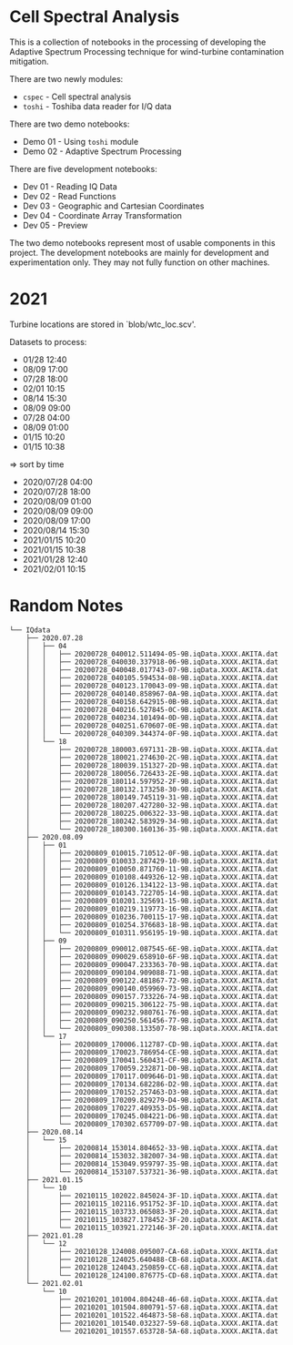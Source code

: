 Cell Spectral Analysis
===

This is a collection of notebooks in the processing of developing the Adaptive Spectrum Processing technique for wind-turbine contamination mitigation.

There are two newly modules:
- `cspec` - Cell spectral analysis
- `toshi` - Toshiba data reader for I/Q data

There are two demo notebooks:
 - Demo 01 - Using `toshi` module
 - Demo 02 - Adaptive Spectrum Processing

There are five development notebooks:
 - Dev 01 - Reading IQ Data
 - Dev 02 - Read Functions
 - Dev 03 - Geographic and Cartesian Coordinates
 - Dev 04 - Coordinate Array Transformation
 - Dev 05 - Preview

The two demo notebooks represent most of usable components in this project. The development notebooks are mainly for development and experimentation only. They may not fully function on other machines.

2021
===

Turbine locations are stored in `blob/wtc_loc.scv'.

Datasets to process:

- 01/28 12:40
- 08/09 17:00
- 07/28 18:00
- 02/01 10:15
- 08/14 15:30
- 08/09 09:00
- 07/28 04:00
- 08/09 01:00
- 01/15 10:20
- 01/15 10:38

=> sort by time

- 2020/07/28 04:00
- 2020/07/28 18:00
- 2020/08/09 01:00
- 2020/08/09 09:00
- 2020/08/09 17:00
- 2020/08/14 15:30
- 2021/01/15 10:20
- 2021/01/15 10:38
- 2021/01/28 12:40
- 2021/02/01 10:15


Random Notes
===

```
└── IQdata
    ├── 2020.07.28
    │   ├── 04
    │   │   ├── 20200728_040012.511494-05-9B.iqData.XXXX.AKITA.dat
    │   │   ├── 20200728_040030.337918-06-9B.iqData.XXXX.AKITA.dat
    │   │   ├── 20200728_040048.017743-07-9B.iqData.XXXX.AKITA.dat
    │   │   ├── 20200728_040105.594534-08-9B.iqData.XXXX.AKITA.dat
    │   │   ├── 20200728_040123.170043-09-9B.iqData.XXXX.AKITA.dat
    │   │   ├── 20200728_040140.858967-0A-9B.iqData.XXXX.AKITA.dat
    │   │   ├── 20200728_040158.642915-0B-9B.iqData.XXXX.AKITA.dat
    │   │   ├── 20200728_040216.527845-0C-9B.iqData.XXXX.AKITA.dat
    │   │   ├── 20200728_040234.101494-0D-9B.iqData.XXXX.AKITA.dat
    │   │   ├── 20200728_040251.670607-0E-9B.iqData.XXXX.AKITA.dat
    │   │   └── 20200728_040309.344374-0F-9B.iqData.XXXX.AKITA.dat
    │   └── 18
    │       ├── 20200728_180003.697131-2B-9B.iqData.XXXX.AKITA.dat
    │       ├── 20200728_180021.274630-2C-9B.iqData.XXXX.AKITA.dat
    │       ├── 20200728_180039.151327-2D-9B.iqData.XXXX.AKITA.dat
    │       ├── 20200728_180056.726433-2E-9B.iqData.XXXX.AKITA.dat
    │       ├── 20200728_180114.597952-2F-9B.iqData.XXXX.AKITA.dat
    │       ├── 20200728_180132.173258-30-9B.iqData.XXXX.AKITA.dat
    │       ├── 20200728_180149.745119-31-9B.iqData.XXXX.AKITA.dat
    │       ├── 20200728_180207.427280-32-9B.iqData.XXXX.AKITA.dat
    │       ├── 20200728_180225.006322-33-9B.iqData.XXXX.AKITA.dat
    │       ├── 20200728_180242.583929-34-9B.iqData.XXXX.AKITA.dat
    │       └── 20200728_180300.160136-35-9B.iqData.XXXX.AKITA.dat
    ├── 2020.08.09
    │   ├── 01
    │   │   ├── 20200809_010015.710512-0F-9B.iqData.XXXX.AKITA.dat
    │   │   ├── 20200809_010033.287429-10-9B.iqData.XXXX.AKITA.dat
    │   │   ├── 20200809_010050.871760-11-9B.iqData.XXXX.AKITA.dat
    │   │   ├── 20200809_010108.449326-12-9B.iqData.XXXX.AKITA.dat
    │   │   ├── 20200809_010126.134122-13-9B.iqData.XXXX.AKITA.dat
    │   │   ├── 20200809_010143.722705-14-9B.iqData.XXXX.AKITA.dat
    │   │   ├── 20200809_010201.325691-15-9B.iqData.XXXX.AKITA.dat
    │   │   ├── 20200809_010219.119773-16-9B.iqData.XXXX.AKITA.dat
    │   │   ├── 20200809_010236.700115-17-9B.iqData.XXXX.AKITA.dat
    │   │   ├── 20200809_010254.376683-18-9B.iqData.XXXX.AKITA.dat
    │   │   └── 20200809_010311.956195-19-9B.iqData.XXXX.AKITA.dat
    │   ├── 09
    │   │   ├── 20200809_090012.087545-6E-9B.iqData.XXXX.AKITA.dat
    │   │   ├── 20200809_090029.658910-6F-9B.iqData.XXXX.AKITA.dat
    │   │   ├── 20200809_090047.233363-70-9B.iqData.XXXX.AKITA.dat
    │   │   ├── 20200809_090104.909088-71-9B.iqData.XXXX.AKITA.dat
    │   │   ├── 20200809_090122.481867-72-9B.iqData.XXXX.AKITA.dat
    │   │   ├── 20200809_090140.059969-73-9B.iqData.XXXX.AKITA.dat
    │   │   ├── 20200809_090157.733226-74-9B.iqData.XXXX.AKITA.dat
    │   │   ├── 20200809_090215.306122-75-9B.iqData.XXXX.AKITA.dat
    │   │   ├── 20200809_090232.980761-76-9B.iqData.XXXX.AKITA.dat
    │   │   ├── 20200809_090250.561456-77-9B.iqData.XXXX.AKITA.dat
    │   │   └── 20200809_090308.133507-78-9B.iqData.XXXX.AKITA.dat
    │   └── 17
    │       ├── 20200809_170006.112787-CD-9B.iqData.XXXX.AKITA.dat
    │       ├── 20200809_170023.786954-CE-9B.iqData.XXXX.AKITA.dat
    │       ├── 20200809_170041.560431-CF-9B.iqData.XXXX.AKITA.dat
    │       ├── 20200809_170059.232871-D0-9B.iqData.XXXX.AKITA.dat
    │       ├── 20200809_170117.009646-D1-9B.iqData.XXXX.AKITA.dat
    │       ├── 20200809_170134.682286-D2-9B.iqData.XXXX.AKITA.dat
    │       ├── 20200809_170152.257463-D3-9B.iqData.XXXX.AKITA.dat
    │       ├── 20200809_170209.829279-D4-9B.iqData.XXXX.AKITA.dat
    │       ├── 20200809_170227.409353-D5-9B.iqData.XXXX.AKITA.dat
    │       ├── 20200809_170245.084221-D6-9B.iqData.XXXX.AKITA.dat
    │       └── 20200809_170302.657709-D7-9B.iqData.XXXX.AKITA.dat
    ├── 2020.08.14
    │   └── 15
    │       ├── 20200814_153014.804652-33-9B.iqData.XXXX.AKITA.dat
    │       ├── 20200814_153032.382007-34-9B.iqData.XXXX.AKITA.dat
    │       ├── 20200814_153049.959797-35-9B.iqData.XXXX.AKITA.dat
    │       └── 20200814_153107.537321-36-9B.iqData.XXXX.AKITA.dat
    ├── 2021.01.15
    │   └── 10
    │       ├── 20210115_102022.845024-3F-1D.iqData.XXXX.AKITA.dat
    │       ├── 20210115_102116.951752-3F-1D.iqData.XXXX.AKITA.dat
    │       ├── 20210115_103733.065083-3F-20.iqData.XXXX.AKITA.dat
    │       ├── 20210115_103827.178452-3F-20.iqData.XXXX.AKITA.dat
    │       └── 20210115_103921.272146-3F-20.iqData.XXXX.AKITA.dat
    ├── 2021.01.28
    │   └── 12
    │       ├── 20210128_124008.095007-CA-68.iqData.XXXX.AKITA.dat
    │       ├── 20210128_124025.640488-CB-68.iqData.XXXX.AKITA.dat
    │       ├── 20210128_124043.250859-CC-68.iqData.XXXX.AKITA.dat
    │       └── 20210128_124100.876775-CD-68.iqData.XXXX.AKITA.dat
    └── 2021.02.01
        └── 10
            ├── 20210201_101004.804248-46-68.iqData.XXXX.AKITA.dat
            ├── 20210201_101504.800791-57-68.iqData.XXXX.AKITA.dat
            ├── 20210201_101522.464873-58-68.iqData.XXXX.AKITA.dat
            ├── 20210201_101540.032327-59-68.iqData.XXXX.AKITA.dat
            └── 20210201_101557.653728-5A-68.iqData.XXXX.AKITA.dat
```
